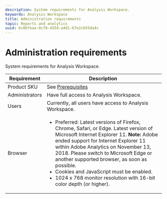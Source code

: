 ```yaml
---
description: System requirements for Analysis Workspace.
keywords: Analysis Workspace
title: Administration requirements
topic: Reports and analytics
uuid: 6c8bfeaa-0cf8-435d-a4d1-67e2cb55da4c
---
```


# Administration requirements

System requirements for Analysis Workspace.

| Requirement | Description |
|--- |--- |
|Product SKU|See [Prerequisites](/help/getting-started/cja-overview.md)|
|Administrators|Have full access to Analysis Workspace.|
|Users|Currently, all users have access to Analysis Workspace.|
|Browser|<ul><li>Preferred: Latest versions of Firefox, Chrome, Safari, or Edge. Latest version of Microsoft Internet Explorer 11. **Note:**  Adobe ended support for Internet Explorer 11 within Adobe Analytics on November 13, 2018. Please switch to Microsoft Edge or another supported browser, as soon as possible.</li><li>Cookies and JavaScript must be enabled.</li><li>1024 x 768 monitor resolution with 16-bit color depth (or higher).</li></ul>|
